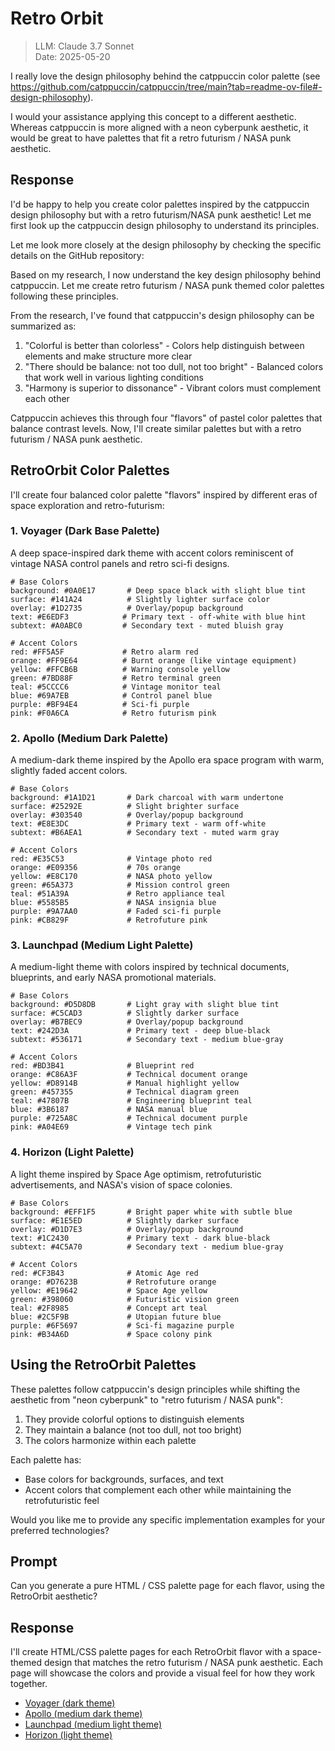 # Retro Orbit

> LLM: Claude 3.7 Sonnet\
> Date: 2025-05-20

I really love the design philosophy behind the catppuccin color palette (see https://github.com/catppuccin/catppuccin/tree/main?tab=readme-ov-file#-design-philosophy).

I would your assistance applying this concept to a different aesthetic. Whereas catppuccin is more aligned with a neon cyberpunk aesthetic, it would be great to have palettes that fit a retro futurism / NASA punk aesthetic.

## Response

I'd be happy to help you create color palettes inspired by the catppuccin design philosophy but with a retro futurism/NASA punk aesthetic! Let me first look up the catppuccin design philosophy to understand its principles.

Let me look more closely at the design philosophy by checking the specific details on the GitHub repository:

Based on my research, I now understand the key design philosophy behind catppuccin. Let me create retro futurism / NASA punk themed color palettes following these principles.

From the research, I've found that catppuccin's design philosophy can be summarized as:

1. "Colorful is better than colorless" - Colors help distinguish between elements and make structure more clear
2. "There should be balance: not too dull, not too bright" - Balanced colors that work well in various lighting conditions
3. "Harmony is superior to dissonance" - Vibrant colors must complement each other

Catppuccin achieves this through four "flavors" of pastel color palettes that balance contrast levels. Now, I'll create similar palettes but with a retro futurism / NASA punk aesthetic.

## RetroOrbit Color Palettes

I'll create four balanced color palette "flavors" inspired by different eras of space exploration and retro-futurism:

### 1. Voyager (Dark Base Palette)

A deep space-inspired dark theme with accent colors reminiscent of vintage NASA control panels and retro sci-fi designs.

```
# Base Colors
background: #0A0E17       # Deep space black with slight blue tint
surface: #141A24          # Slightly lighter surface color
overlay: #1D2735          # Overlay/popup background
text: #E6EDF3            # Primary text - off-white with blue hint
subtext: #A0ABC0         # Secondary text - muted bluish gray

# Accent Colors
red: #FF5A5F             # Retro alarm red
orange: #FF9E64          # Burnt orange (like vintage equipment)
yellow: #FFCB6B          # Warning console yellow
green: #7BD88F           # Retro terminal green
teal: #5CCCC6            # Vintage monitor teal
blue: #69A7EB            # Control panel blue
purple: #BF94E4          # Sci-fi purple
pink: #F0A6CA            # Retro futurism pink
```

### 2. Apollo (Medium Dark Palette)

A medium-dark theme inspired by the Apollo era space program with warm, slightly faded accent colors.

```
# Base Colors
background: #1A1D21       # Dark charcoal with warm undertone
surface: #25292E          # Slight brighter surface
overlay: #303540          # Overlay/popup background
text: #E8E3DC             # Primary text - warm off-white
subtext: #B6AEA1          # Secondary text - muted warm gray

# Accent Colors
red: #E35C53              # Vintage photo red
orange: #E09356           # 70s orange
yellow: #E8C170           # NASA photo yellow
green: #65A373            # Mission control green
teal: #51A39A             # Retro appliance teal
blue: #5585B5             # NASA insignia blue
purple: #9A7AA0           # Faded sci-fi purple
pink: #CB829F             # Retrofuture pink
```

### 3. Launchpad (Medium Light Palette)

A medium-light theme with colors inspired by technical documents, blueprints, and early NASA promotional materials.

```
# Base Colors
background: #D5D8DB       # Light gray with slight blue tint
surface: #C5CAD3          # Slightly darker surface
overlay: #B7BEC9          # Overlay/popup background
text: #242D3A             # Primary text - deep blue-black
subtext: #536171          # Secondary text - medium blue-gray

# Accent Colors
red: #BD3B41              # Blueprint red
orange: #C86A3F           # Technical document orange
yellow: #D8914B           # Manual highlight yellow
green: #457355            # Technical diagram green
teal: #47807B             # Engineering blueprint teal
blue: #3B6187             # NASA manual blue
purple: #725A8C           # Technical document purple
pink: #A04E69             # Vintage tech pink
```

### 4. Horizon (Light Palette)

A light theme inspired by Space Age optimism, retrofuturistic advertisements, and NASA's vision of space colonies.

```
# Base Colors
background: #EFF1F5       # Bright paper white with subtle blue
surface: #E1E5ED          # Slightly darker surface
overlay: #D1D7E3          # Overlay/popup background
text: #1C2430             # Primary text - dark blue-black
subtext: #4C5A70          # Secondary text - medium blue-gray

# Accent Colors
red: #CF3B43              # Atomic Age red
orange: #D7623B           # Retrofuture orange
yellow: #E19642           # Space Age yellow
green: #398060            # Futuristic vision green
teal: #2F8985             # Concept art teal
blue: #2C5F9B             # Utopian future blue
purple: #6F5697           # Sci-fi magazine purple
pink: #B34A6D             # Space colony pink
```

## Using the RetroOrbit Palettes

These palettes follow catppuccin's design principles while shifting the aesthetic from "neon cyberpunk" to "retro futurism / NASA punk":

1. They provide colorful options to distinguish elements
2. They maintain a balance (not too dull, not too bright)
3. The colors harmonize within each palette

Each palette has:

- Base colors for backgrounds, surfaces, and text
- Accent colors that complement each other while maintaining the retrofuturistic feel

Would you like me to provide any specific implementation examples for your preferred technologies?

## Prompt

Can you generate a pure HTML / CSS palette page for each flavor, using the RetroOrbit aesthetic?

## Response

I'll create HTML/CSS palette pages for each RetroOrbit flavor with a space-themed design that matches the retro futurism / NASA punk aesthetic. Each page will showcase the colors and provide a visual feel for how they work together.

- [Voyager (dark theme)](./voyager.html)
- [Apollo (medium dark theme)](./apollo.html)
- [Launchpad (medium light theme)](./launchpad.html)
- [Horizon (light theme)](./horizon.html)
